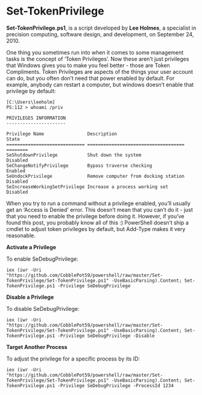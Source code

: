 # Set-TokenPrivilege

**Set-TokenPrivilege.ps1**, is a script developed by **Lee Holmes**, a specialist in precision computing, software design, and development, on September 24, 2010.

One thing you sometimes run into when it comes to some management tasks is the concept of ‘Token Privileges’. Now these aren’t just privileges that Windows gives you to make you feel better - those are Token Compliments. Token Privileges are aspects of the things your user account can do, but you often don’t need that power enabled by default. For example, anybody can restart a computer, but windows doesn’t enable that privilege by default:

```
[C:\Users\leeholm]
PS:112 > whoami /priv

PRIVILEGES INFORMATION
----------------------

Privilege Name                Description                          State
============================= ==================================== ========
SeShutdownPrivilege           Shut down the system                 Disabled
SeChangeNotifyPrivilege       Bypass traverse checking             Enabled
SeUndockPrivilege             Remove computer from docking station Disabled
SeIncreaseWorkingSetPrivilege Increase a process working set       Disabled
```

When you try to run a command without a privilege enabled, you’ll usually get an ‘Access is Denied’ error. This doesn’t mean that you can’t do it -  just that you need to enable the privilege before doing it. However, if you’ve found this post, you probably know all of this :) PowerShell doesn’t ship a cmdlet to adjust token privileges by default, but Add-Type makes it very reasonable.

**Activate a Privilege**

To enable SeDebugPrivilege:

```
iex (iwr -Uri "https://github.com/CobblePot59/powershell/raw/master/Set-TokenPrivilege/Set-TokenPrivilege.ps1" -UseBasicParsing).Content; Set-TokenPrivilege.ps1 -Privilege SeDebugPrivilege
```

**Disable a Privilege**

To disable SeDebugPrivilege:

```
iex (iwr -Uri "https://github.com/CobblePot59/powershell/raw/master/Set-TokenPrivilege/Set-TokenPrivilege.ps1" -UseBasicParsing).Content; Set-TokenPrivilege.ps1 -Privilege SeDebugPrivilege -Disable
```

**Target Another Process**

To adjust the privilege for a specific process by its ID:

```
iex (iwr -Uri "https://github.com/CobblePot59/powershell/raw/master/Set-TokenPrivilege/Set-TokenPrivilege.ps1" -UseBasicParsing).Content; Set-TokenPrivilege.ps1 -Privilege SeDebugPrivilege -ProcessId 1234
```
